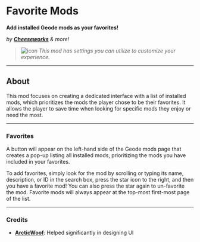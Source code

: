 # Favorite Mods
**Add installed Geode mods as your favorites!**

*by* ***[Cheeseworks](user:6408873)*** *& more!*

> ![icon](frame:collaborationIcon_001.png) <cg>*This mod has settings you can utilize to customize your experience.*</c>

---

## About
This mod focuses on creating a dedicated interface with a list of installed mods, which prioritizes the mods the player chose to be their favorites. It allows the player to save time when looking for specific mods they enjoy or need the most.

---

### Favorites
A button will appear on the left-hand side of the Geode mods page that creates a pop-up listing all installed mods, prioritizing the mods you have included in your favorites.

To add favorites, simply look for the mod by scrolling or typing its name, description, or ID in the search box, press the star icon to the right, and then you have a favorite mod! You can also press the star again to un-favorite the mod. Favorite mods will always appear at the top-most first-most page of the list.

---

### Credits
- **[ArcticWoof](user:7689052)**: Helped significantly in designing UI